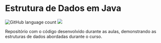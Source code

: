 # Estrutura de Dados em Java

<p align="left">
<img alt="GitHub language count" src="https://img.shields.io/github/languages/count/alisoncruz/desafiosjavadeveloper?style=for-the-badge">
<img src="https://img.shields.io/badge/Java-ED8B00?style=for-the-badge&logo=java&logoColor=white">   
</p>


Repositório com o código desenvolvido durante as aulas, demonstrando as estruturas de dados abordadas durante o curso.

